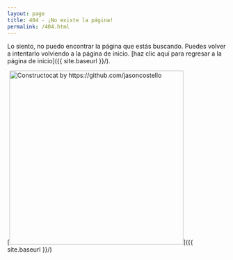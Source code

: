 ```yaml
---
layout: page
title: 404 - ¡No existe la página!
permalink: /404.html
---
```


Lo siento, no puedo encontrar la página que estás buscando. Puedes volver a intentarlo volviendo a la página de inicio. [haz clic aquí para regresar a la página de inicio]({{ site.baseurl }}/).

[<img src="{{ site.baseurl }}/images/404.jpg" alt="Constructocat by https://github.com/jasoncostello" style="width: 400px;"/>]({{ site.baseurl }}/)

